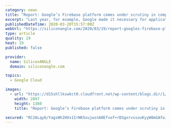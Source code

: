 ```yaml
---
category: news
title: "Report: Google’s Firebase platform comes under scrutiny in competition probe"
excerpt: "Last year, for example, Google made it necessary for applications to use Firebase Cloud Messaging code to send push notifications to users, critics told Reuters. Google says Firebase Cloud Messaging helps prevent apps from draining smartphone batteries too quickly. Developers can also use an alternative tool called Pushy to enable the ..."
publishedDateTime: 2020-03-20T15:57:00Z
webUrl: "https://siliconangle.com/2020/03/19/report-googles-firebase-platform-comes-scrutiny-anti-competition-probe/"
type: article
quality: 19
heat: 19
published: false

provider:
  name: SiliconANGLE
  domain: siliconangle.com

topics:
  - Google Cloud

images:
  - url: "https://d15shllkswkct0.cloudfront.net/wp-content/blogs.dir/1/files/2020/03/9320451419_b48aa2841e_k-1.jpg"
    width: 2047
    height: 1360
    title: "Report: Google’s Firebase platform comes under scrutiny in competition probe"

secured: "RC2ALqy6/YagsWh2HXx1IrNK5xujwznA0Efvof+rDSgxrvssouKyyW8mGAfoJnXEIjtCj7E6RuoysRqcqQ84L23u/jiujZ6BVulNWkGsKdiTX7q6RBGayWNcT0juMl5RrhfQYBROpe+i21/Kpts08Ht+SGQGyEbm1l37SZmxnbdti+ZP3r1SIDrmNSzp/qT51QBKTjFVVt2GMOtU6lOWXRrVCS5VhECKi6Vd2+8zoy9IZu4LfJ4nVVM3J6IwRQUb4dt2eq98H8hIdsm8/CYEqKSedVcGp0z4wSvfmP+nLr3hdYCeWQa8XLgF7z9fgTp8Gv/NJQ7XQkTcTMumyhVg3mJOQFgyDrpujlfsPTDOdbyqxqln3Yf/hFcVkJ5ix3fCJ10JbOJYs3o5VtOG2qaGJnp5DAjPMoqqzdqWZFe3dhCENXu/gNrfMFspR8gumhDHwURPIAdWlZu+q76jQm/dHFsT7V+3lJ5I2RO5n3yAoSg=;V6O0nbs563jSaLQGTgKvUA=="
---
```


